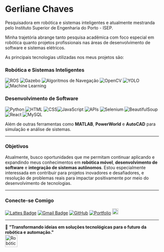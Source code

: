# Gerliane Chaves

Pesquisadora em robótica e sistemas inteligentes e atualmente mestranda pelo Instituto Superior de Engenharia do Porto - ISEP.  

Minha trajetória abrange tanto pesquisa acadêmica com foco especial em robótica quanto projetos profissionais nas áreas de desenvolvimento de software e sistemas elétricos.  

As principais tecnologias utilizadas nos meus projetos são:

### **Robótica e Sistemas Inteligentes**  
![ROS](https://img.shields.io/badge/-ROS-22314E?style=flat-square&logo=ros&logoColor=white) ![Gazebo](https://img.shields.io/badge/-Gazebo-9D9D9D?style=flat-square&logo=gazebo&logoColor=white) ![Algoritmos de Navegação](https://img.shields.io/badge/-Algoritmos%20de%20Navegação-FF8C00?style=flat-square) ![OpenCV](https://img.shields.io/badge/-OpenCV-5C3EE8?style=flat-square&logo=opencv&logoColor=white) ![YOLO](https://img.shields.io/badge/-YOLO-00FFFF?style=flat-square) ![Machine Learning](https://img.shields.io/badge/-Machine%20Learning-FF6F00?style=flat-square&logo=TensorFlow&logoColor=white)  

### **Desenvolvimento de Software**  
![Python](https://img.shields.io/badge/-Python-3776AB?style=flat-square&logo=python&logoColor=white) ![HTML](https://img.shields.io/badge/-HTML-E34F26?style=flat-square&logo=html5&logoColor=white) ![CSS](https://img.shields.io/badge/-CSS-1572B6?style=flat-square&logo=css3&logoColor=white)![JavaScript](https://img.shields.io/badge/-JavaScript-F7DF1E?style=flat-square&logo=javascript&logoColor=black) ![APIs](https://img.shields.io/badge/-APIs-FF5733?style=flat-square&logo=fastapi&logoColor=white) ![Selenium](https://img.shields.io/badge/-Selenium-43B02A?style=flat-square&logo=selenium&logoColor=white) ![BeautifulSoup](https://img.shields.io/badge/-BeautifulSoup-4B8BBE?style=flat-square&logo=python&logoColor=white) ![React](https://img.shields.io/badge/-React-61DAFB?style=flat-square&logo=react&logoColor=white)   ![MySQL](https://img.shields.io/badge/-MySQL-4479A1?style=flat-square&logo=mysql&logoColor=white)  

Além de outras ferramentas como **MATLAB**, **PowerWorld** e **AutoCAD** para simulação e análise de sistemas.  

---

### **Objetivos**  
Atualmente, busco oportunidades que me permitam continuar aplicando e expandindo meus conhecimentos em **robótica móvel**, **desenvolvimento de software** e **integração de sistemas autônomos**. Estou especialmente interessada em contribuir para projetos inovadores e desafiadores, e resolução de problemas reais para impactar positivamente por meio do desenvolvimento de tecnologias.  

---

### **Conecte-se Comigo**  



[![Lattes Badge](https://img.shields.io/badge/Lattes-Profile-blue?style=flat&logo=google-scholar&logoColor=white)](http://lattes.cnpq.br/SEU-CODIGO) [![Gmail Badge](https://img.shields.io/badge/-gerliane.chaves@email.com-c14438?style=flat-square&logo=Gmail&logoColor=white&link=mailto:gerliane.chaves@email.com)](mailto:gerliane.chaves@email.com) [![GitHub](https://img.shields.io/badge/-GitHub-181717?style=flat-square&logo=GitHub&logoColor=white&link=https://github.com/seu-github)](https://github.com/seu-github) [![Portfolio](https://img.shields.io/badge/-Portfolio-181717?style=flat-square&logo=Google-Chrome&logoColor=white&link=https://seu-portfolio.com)](https://seu-portfolio.com) <a href="https://www.linkedin.com/in/GerlianeChaves">
    <img src="https://upload.wikimedia.org/wikipedia/commons/c/ca/LinkedIn_logo_initials.png" width="20" height="20">
</a> 


---

🔧 **"Transformando ideias em soluções tecnológicas para o futuro da robótica e automação."**  
<img src="logo.jpeg" alt="Robótica" width="40">
